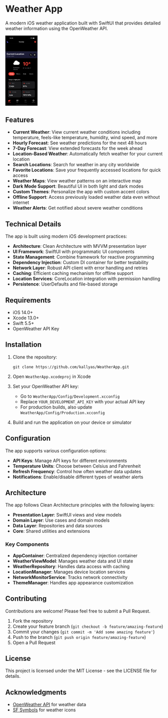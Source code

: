 # Weather App

A modern iOS weather application built with SwiftUI that provides detailed weather information using the OpenWeather API.

<img src="./app_screen.png" style="width: 20%">

## Features

- **Current Weather**: View current weather conditions including temperature, feels-like temperature, humidity, wind speed, and more
- **Hourly Forecast**: See weather predictions for the next 48 hours
- **7-Day Forecast**: View extended forecasts for the week ahead
- **Location-Based Weather**: Automatically fetch weather for your current location
- **Search Locations**: Search for weather in any city worldwide
- **Favorite Locations**: Save your frequently accessed locations for quick access
- **Weather Maps**: View weather patterns on an interactive map
- **Dark Mode Support**: Beautiful UI in both light and dark modes
- **Custom Themes**: Personalize the app with custom accent colors
- **Offline Support**: Access previously loaded weather data even without internet
- **Weather Alerts**: Get notified about severe weather conditions

## Technical Details

The app is built using modern iOS development practices:

- **Architecture**: Clean Architecture with MVVM presentation layer
- **UI Framework**: SwiftUI with programmatic UI components
- **State Management**: Combine framework for reactive programming
- **Dependency Injection**: Custom DI container for better testability
- **Network Layer**: Robust API client with error handling and retries
- **Caching**: Efficient caching mechanism for offline support
- **Location Services**: CoreLocation integration with permission handling
- **Persistence**: UserDefaults and file-based storage

## Requirements

- iOS 14.0+
- Xcode 13.0+
- Swift 5.5+
- OpenWeather API Key

## Installation

1. Clone the repository:
   ```
   git clone https://github.com/kallyas/WeatherApp.git
   ```

2. Open `WeatherApp.xcodeproj` in Xcode

3. Set your OpenWeather API key:
   - Go to `WeatherApp/Config/Development.xcconfig`
   - Replace `YOUR_DEVELOPMENT_API_KEY` with your actual API key
   - For production builds, also update `WeatherApp/Config/Production.xcconfig`

4. Build and run the application on your device or simulator

## Configuration

The app supports various configuration options:

- **API Keys**: Manage API keys for different environments
- **Temperature Units**: Choose between Celsius and Fahrenheit
- **Refresh Frequency**: Control how often weather data updates
- **Notifications**: Enable/disable different types of weather alerts

## Architecture

The app follows Clean Architecture principles with the following layers:

- **Presentation Layer**: SwiftUI views and view models
- **Domain Layer**: Use cases and domain models
- **Data Layer**: Repositories and data sources
- **Core**: Shared utilities and extensions

### Key Components

- **AppContainer**: Centralized dependency injection container
- **WeatherViewModel**: Manages weather data and UI state
- **WeatherRepository**: Handles data access with caching
- **LocationManager**: Manages device location services
- **NetworkMonitorService**: Tracks network connectivity
- **ThemeManager**: Handles app appearance customization

## Contributing

Contributions are welcome! Please feel free to submit a Pull Request.

1. Fork the repository
2. Create your feature branch (`git checkout -b feature/amazing-feature`)
3. Commit your changes (`git commit -m 'Add some amazing feature'`)
4. Push to the branch (`git push origin feature/amazing-feature`)
5. Open a Pull Request

## License

This project is licensed under the MIT License - see the LICENSE file for details.

## Acknowledgments

- [OpenWeather API](https://openweathermap.org/api) for weather data
- [SF Symbols](https://developer.apple.com/sf-symbols/) for weather icons
